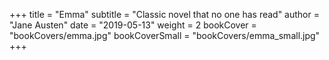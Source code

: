 +++
title = "Emma"
subtitle = "Classic novel that no one has read"
author = "Jane Austen"
date = "2019-05-13"
weight = 2
bookCover = "bookCovers/emma.jpg"
bookCoverSmall = "bookCovers/emma_small.jpg"
+++